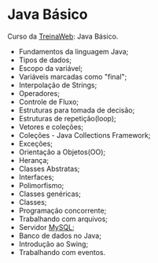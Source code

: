 ﻿

# [](https://github.com/ValchanOficial/java-basic)Java Básico

Curso da [TreinaWeb](https://www.treinaweb.com.br/): Java Básico.

 - Fundamentos da linguagem Java;
 - Tipos de dados;
 - Escopo da variável;
 - Variáveis marcadas como "final";
 - Interpolação de Strings;
 - Operadores;
 - Controle de Fluxo;
 - Estruturas para tomada de decisão;
 - Estruturas de repetição(loop);
 - Vetores e coleções;
 - Coleções - Java Collections Framework;
 - Exceções;
 - Orientação a Objetos(OO);
 - Herança;
 - Classes Abstratas;
 - Interfaces;
 - Polimorfismo;
 - Classes genéricas;
 - Classes;
 - Programação concorrente;
 - Trabalhando com arquivos;
 - Servidor [MySQL](https://www.mysql.com/);
 - Banco de dados no Java;
 - Introdução ao Swing;
 - Trabalhando com eventos.
